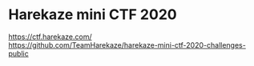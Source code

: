# Harekaze mini CTF 2020
https://ctf.harekaze.com/  
https://github.com/TeamHarekaze/harekaze-mini-ctf-2020-challenges-public  
